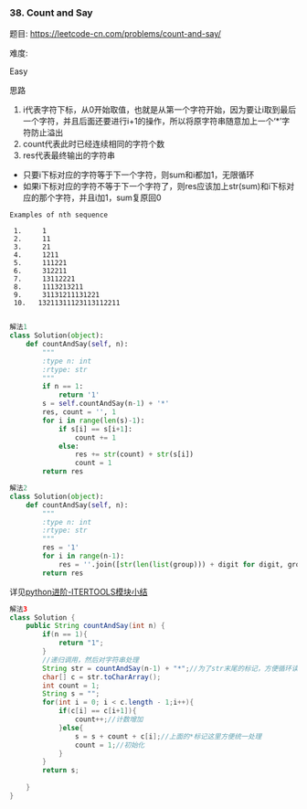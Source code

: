### 38. Count and Say

题目:
<https://leetcode-cn.com/problems/count-and-say/>


难度:

Easy


思路


1. i代表字符下标，从0开始取值，也就是从第一个字符开始，因为要让i取到最后一个字符，并且后面还要进行i+1的操作，所以将原字符串随意加上一个‘*’字符防止溢出
2. count代表此时已经连续相同的字符个数
3. res代表最终输出的字符串

- 只要i下标对应的字符等于下一个字符，则sum和i都加1，无限循环
- 如果i下标对应的字符不等于下一个字符了，则res应该加上str(sum)和i下标对应的那个字符，并且i加1，sum复原回0

```
Examples of nth sequence

 1.     1
 2.     11
 3.     21
 4.     1211
 5.     111221 
 6.     312211
 7.     13112221
 8.     1113213211
 9.     31131211131221
 10.   13211311123113112211
 
```
```python
解法1
class Solution(object):
    def countAndSay(self, n):
        """
        :type n: int
        :rtype: str
        """
        if n == 1:
            return '1'
        s = self.countAndSay(n-1) + '*'
        res, count = '', 1
        for i in range(len(s)-1):
            if s[i] == s[i+1]:
                count += 1
            else:
                res += str(count) + str(s[i])
                count = 1
        return res
```
```python
解法2
class Solution(object):
    def countAndSay(self, n):
        """
        :type n: int
        :rtype: str
        """
        res = '1'
        for i in range(n-1):
            res = ''.join([str(len(list(group))) + digit for digit, group in itertools.groupby(res)])
        return res
```
详见[python进阶-ITERTOOLS模块小结](http://www.wklken.me/posts/2013/08/20/python-extra-itertools.html#itertoolsgroupbyiterable-key)

```java
解法3
class Solution {
    public String countAndSay(int n) {
        if(n == 1){  
            return "1";  
        }  
        //递归调用，然后对字符串处理  
        String str = countAndSay(n-1) + "*";//为了str末尾的标记，方便循环读数  
        char[] c = str.toCharArray();  
        int count = 1;  
        String s = "";  
        for(int i = 0; i < c.length - 1;i++){  
            if(c[i] == c[i+1]){  
                count++;//计数增加  
            }else{  
                s = s + count + c[i];//上面的*标记这里方便统一处理  
                count = 1;//初始化  
            }  
        }  
        return s;
        
    }
}
```


